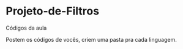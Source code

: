 # Projeto-de-Filtros
Códigos da aula

Postem os códigos de vocês, criem uma pasta pra cada linguagem.
